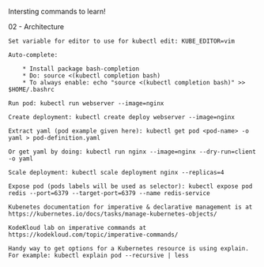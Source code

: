 
Intersting commands to learn!




02 - Architecture

    Set variable for editor to use for kubectl edit: KUBE_EDITOR=vim 

    Auto-complete: 
    
        * Install package bash-completion
        * Do: source <(kubectl completion bash)
        * To always enable: echo "source <(kubectl completion bash)" >> $HOME/.bashrc
    
    Run pod: kubectl run webserver --image=nginx
    
    Create deployment: kubectl create deploy webserver --image=nginx

    Extract yaml (pod example given here): kubectl get pod <pod-name> -o yaml > pod-definition.yaml

    Or get yaml by doing: kubectl run nginx --image=nginx --dry-run=client -o yaml

    Scale deployment: kubectl scale deployment nginx --replicas=4

    Expose pod (pods labels will be used as selector): kubectl expose pod redis --port=6379 --target-port=6379 --name redis-service

    Kubenetes documentation for imperative & declarative management is at https://kubernetes.io/docs/tasks/manage-kubernetes-objects/

    KodeKloud lab on imperative commands at https://kodekloud.com/topic/imperative-commands/

    Handy way to get options for a Kubernetes resource is using explain.  For example: kubectl explain pod --recursive | less

